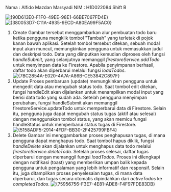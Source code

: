 Nama : Alfido Mazdan Marsyadi
NIM  : H1D022084
Shift B

![{90D613E0-F1F0-49EE-98E1-66BE7067FD4E}](https://github.com/user-attachments/assets/b140422b-55c1-4105-876a-c4f6cf1cb55d)
![{380053D7-C11A-4935-9ECD-A80EA99F5AC0}](https://github.com/user-attachments/assets/f975fd57-ee67-4838-8314-a9348d43cd10)
1. Create
   Gambar tersebut menggambarkan alur pembuatan todo baru ketika pengguna mengklik tombol "Tambah" yang terletak di pojok kanan bawah aplikasi. Setelah tombol tersebut ditekan, sebuah modal input akan muncul, memungkinkan pengguna untuk memasukkan judul dan deskripsi todo. Data yang diinputkan kemudian diproses oleh fungsi *handleSubmit*, yang selanjutnya memanggil *firestoreService.addTodo* untuk menyimpan data ke Firestore. Apabila penyimpanan berhasil, daftar todo akan diperbarui melalui fungsi *loadTodos*.
![{7BC2854A-E020-4A7A-A86B-CE53842C897F}](https://github.com/user-attachments/assets/9be5f4e8-9da4-4012-9f9d-4e8477754b8c)
2. Update
   Proses pembaruan (update) memungkinkan pengguna untuk mengedit data atau mengubah status todo. Saat tombol edit ditekan, fungsi handleEdit akan dijalankan untuk menampilkan modal input yang berisi data todo yang sudah ada. Setelah pengguna menyimpan perubahan, fungsi handleSubmit akan memanggil firestoreService.updateTodo untuk memperbarui data di Firestore. Selain itu, pengguna juga dapat mengubah status tugas (aktif atau selesai) dengan menggunakan tombol status, yang akan memicu fungsi handleStatus untuk memperbarui status tugas di Firestore.
![{5158ADF5-2914-4FDF-BB30-2F425799FBF4}](https://github.com/user-attachments/assets/4fbab716-a2e4-4952-bf6b-78f2ec6f8b5a)
3. Delete
   Gambar ini menggambarkan proses penghapusan tugas, di mana pengguna dapat menghapus todo. Saat tombol hapus diklik, fungsi *handleDelete* akan dijalankan untuk menghapus data todo melalui *firestoreService.deleteTodo*. Setelah proses selesai, daftar tugas diperbarui dengan memanggil fungsi *loadTodos*. Proses ini dilengkapi dengan notifikasi (toast) yang memberikan umpan balik kepada pengguna untuk pengalaman yang lebih informatif dan responsif. Selain itu, juga ditampilkan proses penyelesaian tugas, di mana data diperbarui, dan tugas secara otomatis dipindahkan dari *activeTodos* ke *completedTodos*.
![{75956756-F3E7-4E81-ADE8-F4F97FDE83DB}](https://github.com/user-attachments/assets/6ba938ce-c511-45ff-97b8-247f5980583e)
